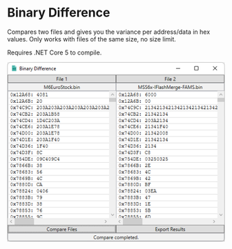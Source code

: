 # Binary Difference

Compares two files and gives you the variance per address/data in hex values.
Only works with files of the same size, no size limit.

Requires .NET Core 5 to compile.

![Binary Difference](Preview.png?raw=true "Binary Difference")
